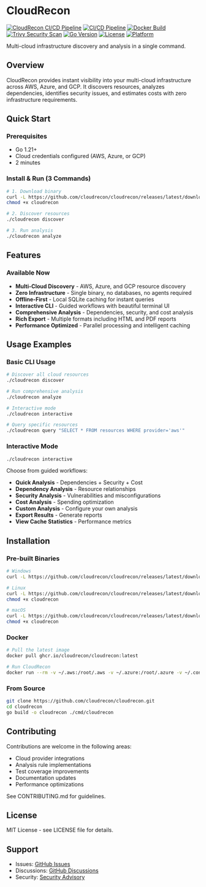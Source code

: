 # CloudRecon

[![CloudRecon CI/CD Pipeline](https://github.com/catherinevee/cloudrecon/workflows/CloudRecon%20CI%2FCD%20Pipeline/badge.svg)](https://github.com/catherinevee/cloudrecon/actions)
[![CI/CD Pipeline](https://github.com/catherinevee/cloudrecon/workflows/CI%2FCD%20Pipeline/badge.svg)](https://github.com/catherinevee/cloudrecon/actions)
[![Docker Build](https://github.com/catherinevee/cloudrecon/workflows/Docker%20Build/badge.svg)](https://github.com/catherinevee/cloudrecon/actions)
[![Trivy Security Scan](https://github.com/catherinevee/cloudrecon/workflows/Trivy%20Security%20Scan/badge.svg)](https://github.com/catherinevee/cloudrecon/actions)
[![Go Version](https://img.shields.io/badge/Go-1.21+-blue.svg)](https://golang.org/)
[![License](https://img.shields.io/badge/License-MIT-green.svg)](LICENSE)
[![Platform](https://img.shields.io/badge/Platform-Windows%20%7C%20Linux%20%7C%20macOS-lightgrey.svg)]()

Multi-cloud infrastructure discovery and analysis in a single command.

## Overview

CloudRecon provides instant visibility into your multi-cloud infrastructure across AWS, Azure, and GCP. It discovers resources, analyzes dependencies, identifies security issues, and estimates costs with zero infrastructure requirements.

## Quick Start

### Prerequisites

* Go 1.21+
* Cloud credentials configured (AWS, Azure, or GCP)
* 2 minutes

### Install & Run (3 Commands)

```bash
# 1. Download binary
curl -L https://github.com/cloudrecon/cloudrecon/releases/latest/download/cloudrecon-linux-amd64 -o cloudrecon
chmod +x cloudrecon

# 2. Discover resources
./cloudrecon discover

# 3. Run analysis
./cloudrecon analyze
```

## Features

### Available Now

* **Multi-Cloud Discovery** - AWS, Azure, and GCP resource discovery
* **Zero Infrastructure** - Single binary, no databases, no agents required
* **Offline-First** - Local SQLite caching for instant queries
* **Interactive CLI** - Guided workflows with beautiful terminal UI
* **Comprehensive Analysis** - Dependencies, security, and cost analysis
* **Rich Export** - Multiple formats including HTML and PDF reports
* **Performance Optimized** - Parallel processing and intelligent caching

## Usage Examples

### Basic CLI Usage

```bash
# Discover all cloud resources
./cloudrecon discover

# Run comprehensive analysis
./cloudrecon analyze

# Interactive mode
./cloudrecon interactive

# Query specific resources
./cloudrecon query "SELECT * FROM resources WHERE provider='aws'"
```

### Interactive Mode

```bash
./cloudrecon interactive
```

Choose from guided workflows:
* **Quick Analysis** - Dependencies + Security + Cost
* **Dependency Analysis** - Resource relationships
* **Security Analysis** - Vulnerabilities and misconfigurations
* **Cost Analysis** - Spending optimization
* **Custom Analysis** - Configure your own analysis
* **Export Results** - Generate reports
* **View Cache Statistics** - Performance metrics

## Installation

### Pre-built Binaries

```bash
# Windows
curl -L https://github.com/cloudrecon/cloudrecon/releases/latest/download/cloudrecon-windows-amd64.exe -o cloudrecon.exe

# Linux
curl -L https://github.com/cloudrecon/cloudrecon/releases/latest/download/cloudrecon-linux-amd64 -o cloudrecon
chmod +x cloudrecon

# macOS
curl -L https://github.com/cloudrecon/cloudrecon/releases/latest/download/cloudrecon-darwin-amd64 -o cloudrecon
chmod +x cloudrecon
```

### Docker

```bash
# Pull the latest image
docker pull ghcr.io/cloudrecon/cloudrecon:latest

# Run CloudRecon
docker run --rm -v ~/.aws:/root/.aws -v ~/.azure:/root/.azure -v ~/.config/gcloud:/root/.config/gcloud ghcr.io/cloudrecon/cloudrecon:latest discover
```

### From Source

```bash
git clone https://github.com/cloudrecon/cloudrecon.git
cd cloudrecon
go build -o cloudrecon ./cmd/cloudrecon
```

## Contributing

Contributions are welcome in the following areas:

* Cloud provider integrations
* Analysis rule implementations
* Test coverage improvements
* Documentation updates
* Performance optimizations

See CONTRIBUTING.md for guidelines.

## License

MIT License - see LICENSE file for details.

## Support

* Issues: [GitHub Issues](https://github.com/cloudrecon/cloudrecon/issues)
* Discussions: [GitHub Discussions](https://github.com/cloudrecon/cloudrecon/discussions)
* Security: [Security Advisory](https://github.com/cloudrecon/cloudrecon/security/advisories)